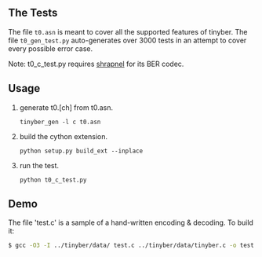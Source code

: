 
The Tests
---------

The file ``t0.asn`` is meant to cover all the supported features of tinyber.
The file ``t0_gen_test.py`` auto-generates over 3000 tests in an attempt to
cover every possible error case.

Note: t0_c_test.py requires [shrapnel](https://github.com/ironport/shrapnel) for its BER codec.

Usage
-----

1. generate t0.[ch] from t0.asn.

    ``tinyber_gen -l c t0.asn``

2. build the cython extension.

    ``python setup.py build_ext --inplace``

3. run the test.

    ``python t0_c_test.py``



Demo
----

The file 'test.c' is a sample of a hand-written encoding & decoding.
To build it:

```bash
$ gcc -O3 -I ../tinyber/data/ test.c ../tinyber/data/tinyber.c -o test
```

